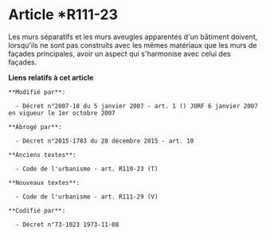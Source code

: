 # Article *R111-23

Les murs séparatifs et les murs aveugles apparentés d'un bâtiment doivent, lorsqu'ils ne sont pas construits avec les mêmes
matériaux que les murs de façades principales, avoir un aspect qui s'harmonise avec celui des façades.

**Liens relatifs à cet article**

	**Modifié par**:

	  - Décret n°2007-18 du 5 janvier 2007 - art. 1 () JORF 6 janvier 2007 en vigueur le 1er octobre 2007

	**Abrogé par**:

	  - Décret n°2015-1783 du 28 décembre 2015 - art. 10

	**Anciens textes**:

	  - Code de l'urbanisme - art. R110-23 (T)

	**Nouveaux textes**:

	  - Code de l'urbanisme - art. R111-29 (V)

	**Codifié par**:

	  - Décret n°73-1023 1973-11-08
